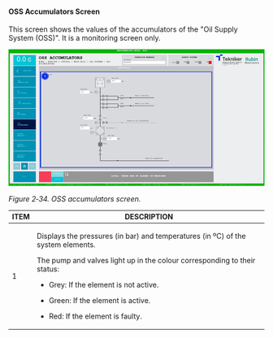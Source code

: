 #### OSS Accumulators Screen

This screen shows the values of the accumulators of the "Oil Supply System (OSS)". It is a monitoring screen only.

![](../Resources/media/image50.png)

*Figure 2‑34. OSS accumulators screen.*

<table>
<colgroup>
<col style="width: 13<col style="width: 86</colgroup>
<thead>
<tr class="header">
<th>ITEM</th>
<th>DESCRIPTION</th>
</tr>
</thead>
<tbody>
<tr class="odd">
<td>1</td>
<td><p>Displays the pressures (in bar) and temperatures (in ºC) of the system elements.</p>
<p>The pump and valves light up in the colour corresponding to their status:</p>
<ul>
<li><p>Grey: If the element is not active.</p></li>
<li><p>Green: If the element is active.</p></li>
<li><p>Red: If the element is faulty.</p></li>
</ul></td>
</tr>
</tbody>
</table>
